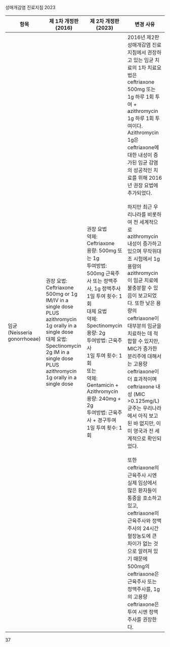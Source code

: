 성매개감염 진료지침 2023

| 항목 | 제 1차 개정판 (2016) | 제 2차 개정판 (2023) | 변경 사유 |
|---|---|---|---|
| 임균 (Neisseria gonorrhoeae) | 권장 요법:<br>Ceftriaxone 500mg or 1g IM/IV in a single dose PLUS azithromycin 1g orally in a single dose<br>대체 요법:<br>Spectinomycin 2g IM in a single dose PLUS azithromycin 1g orally in a single dose | 권장 요법<br>약제: Ceftriaxone<br>용량: 500mg 또는 1g<br>투여방법: 500mg 근육주사 또는 정맥주사, 1g 정맥주사<br>1일 투여 횟수: 1회<br>대체 요법<br>약제: Spectinomycin<br>용량: 2g<br>투여방법: 근육주사<br>1일 투여 횟수: 1회<br>또는<br>약제: Gentamicin + Azithromycin<br>용량: 240mg + 2g<br>투여방법: 근육주사 + 경구투여<br>1일 투여 횟수: 1회 | 2016년 제2판 성매개감염 진료지침에서 권장하고 있는 임균 치료의 1차 치료요법은 ceftriaxone 500mg 또는 1g 하루 1회 투여 + azithromycin 1g 하루 1회 투여이다. Azithromycin 1g은 ceftriaxone에 대한 내성이 증가된 임균 감염의 성공적인 치료를 위해 2016년 권장 요법에 추가되었다.<br><br>하지만 최근 우리나라를 비롯하여 전 세계적으로 azithromycin 내성이 증가하고 있으며 무작위대조 시험에서 1g 용량의 azithromycin이 임균 치료에 불충분할 수 있음이 보고되었다. 또한 낮은 용량의 ceftriaxone이 대부분의 임균을 치료하는 데 적합할 수 있지만, MIC가 증가한 분리주에 대해서는 고용량 ceftriaxone이 더 효과적이며 ceftriaxone 내성 (MIC >0.125mg/L) 균주는 우리나라에서 아직 보고된 바 없지만, 이미 영국과 전 세계적으로 확인되었다.<br><br>또한 ceftriaxone의 근육주사 시엔 실제 임상에서 많은 환자들이 통증을 호소하고 있고, ceftriaxone의 근육주사와 정맥주사의 24시간 혈장농도에 큰 차이가 없는 것으로 알려져 있기 때문에 500mg의 ceftriaxone은 근육주사 또는 정맥주사를, 1g의 고용량 ceftriaxone은 투여 시엔 정맥주사를 권장한다. |

<PAGE>37